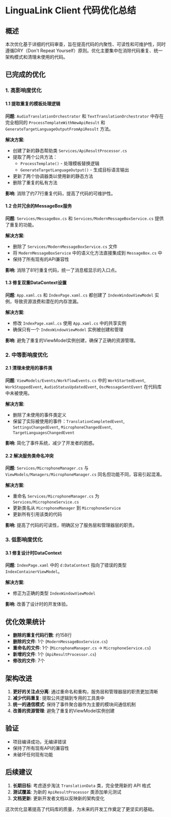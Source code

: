 # LinguaLink Client 代码优化总结

## 概述

本次优化基于详细的代码审查，旨在提高代码的内聚性、可读性和可维护性，同时遵循DRY（Don't Repeat Yourself）原则。优化主要集中在消除代码重复、统一架构模式和清理未使用的代码。

## 已完成的优化

### 1. 高影响度优化

#### 1.1 提取重复的模板处理逻辑
**问题**: `AudioTranslationOrchestrator` 和 `TextTranslationOrchestrator` 中存在完全相同的 `ProcessTemplateWithNewApiResult` 和 `GenerateTargetLanguageOutputFromApiResult` 方法。

**解决方案**:
- 创建了新的静态帮助类 `Services/ApiResultProcessor.cs`
- 提取了两个公共方法：
  - `ProcessTemplate()` - 处理模板替换逻辑
  - `GenerateTargetLanguageOutput()` - 生成目标语言输出
- 更新了两个协调器类以使用新的静态方法
- 删除了重复的私有方法

**影响**: 消除了约77行重复代码，提高了代码的可维护性。

#### 1.2 合并冗余的MessageBox服务
**问题**: `Services/MessageBox.cs` 和 `Services/ModernMessageBoxService.cs` 提供了重复的功能。

**解决方案**:
- 删除了 `Services/ModernMessageBoxService.cs` 文件
- 将 `ModernMessageBoxService` 中的语义化方法直接集成到 `MessageBox.cs` 中
- 保持了所有现有的API兼容性

**影响**: 消除了81行重复代码，统一了消息框显示的入口点。

#### 1.3 修复双重DataContext设置
**问题**: `App.xaml.cs` 和 `IndexPage.xaml.cs` 都创建了 `IndexWindowViewModel` 实例，导致资源浪费和潜在的内存泄漏。

**解决方案**:
- 修改 `IndexPage.xaml.cs` 使用 `App.xaml.cs` 中的共享实例
- 确保只有一个 `IndexWindowViewModel` 实例被创建和管理

**影响**: 避免了重复的ViewModel实例创建，确保了正确的资源管理。

### 2. 中等影响度优化

#### 2.1 清理未使用的事件类
**问题**: `ViewModels/Events/WorkflowEvents.cs` 中的 `WorkStartedEvent`, `WorkStoppedEvent`, `AudioStatusUpdatedEvent`, `OscMessageSentEvent` 在代码库中未被使用。

**解决方案**:
- 删除了未使用的事件类定义
- 保留了实际被使用的事件：`TranslationCompletedEvent`, `SettingsChangedEvent`, `MicrophoneChangedEvent`, `TargetLanguagesChangedEvent`

**影响**: 简化了事件系统，减少了开发者的困惑。

#### 2.2 解决服务类命名冲突
**问题**: `Services/MicrophoneManager.cs` 与 `ViewModels/Managers/MicrophoneManager.cs` 同名但功能不同，容易引起混淆。

**解决方案**:
- 重命名 `Services/MicrophoneManager.cs` 为 `Services/MicrophoneService.cs`
- 更新类名从 `MicrophoneManager` 到 `MicrophoneService`
- 更新所有引用该类的代码

**影响**: 提高了代码的可读性，明确区分了服务层和管理器层的职责。

### 3. 低影响度优化

#### 3.1 修复设计时DataContext
**问题**: `IndexPage.xaml` 中的 `d:DataContext` 指向了错误的类型 `IndexContainerViewModel`。

**解决方案**:
- 修正为正确的类型 `IndexWindowViewModel`

**影响**: 改善了设计时的开发体验。

## 优化效果统计

- **删除的重复代码行数**: 约158行
- **删除的文件**: 1个 (`ModernMessageBoxService.cs`)
- **重命名的文件**: 1个 (`MicrophoneManager.cs` → `MicrophoneService.cs`)
- **新增的文件**: 1个 (`ApiResultProcessor.cs`)
- **修改的文件**: 7个

## 架构改进

1. **更好的关注点分离**: 通过重命名和重构，服务层和管理器层的职责更加清晰
2. **减少代码重复**: 提取公共逻辑到专用的工具类中
3. **统一的通信模式**: 保持了事件聚合器作为主要的模块间通信机制
4. **改善的资源管理**: 避免了重复的ViewModel实例创建

## 验证

- 项目编译成功，无编译错误
- 保持了所有现有API的兼容性
- 未破坏任何现有功能

## 后续建议

1. **长期目标**: 考虑逐步淘汰 `TranslationData` 类，完全使用新的 API 格式
2. **测试覆盖**: 为新的 `ApiResultProcessor` 类添加单元测试
3. **文档更新**: 更新开发者文档以反映新的架构变化

这次优化显著提高了代码库的质量，为未来的开发工作奠定了更坚实的基础。

